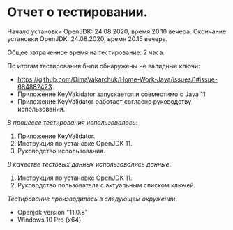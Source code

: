 # Отчет о тестировании.

Начало установки OpenJDK: 24.08.2020, время 20.10 вечера.
Окончание установки OpenJDK: 24.08.2020, время 20.15 вечера.

Общее затраченное время на тестирование: 2 часа.

По итогам тестирования были обнаружены не валидные ключи:
 - https://github.com/DimaVakarchuk/Home-Work-Java/issues/1#issue-684882423
 - Приложение KeyVakidator запускается и совместимо с Java 11.
 - Приложение KeyValidator работает согласно руководству использования.

*В процессе тестирования использовалось*:

1. Приложение KeyValidator.
2. Инструкция по установке OpenJDK 11.
3. Руководство использования.

*В качестве тестовых данных использовались данные*:

1. Инструкция по установке OpenJDK 11.
2. Руководство пользователя с актуальным списком ключей.
 
*Тестирование производилось в следующем окружении*:

 - Openjdk version "11.0.8"
 - Windows 10 Pro (x64)